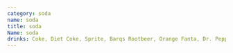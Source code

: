 ```yaml
---
category: soda
name: soda
title: soda
Name: soda
drinks: Coke, Diet Coke, Sprite, Barqs Rootbeer, Orange Fanta, Dr. Pepper, Ginger Ale, Coke Zero
---
```

